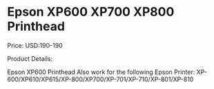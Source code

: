 # Epson XP600 XP700 XP800 Printhead

Price: USD:190-190

Product Details:

Epson XP600 Printhead
Also work for the following Epson Printer: XP-600/XP610/XP615/XP-800/XP700/XP-701/XP-710/XP-801/XP-810
